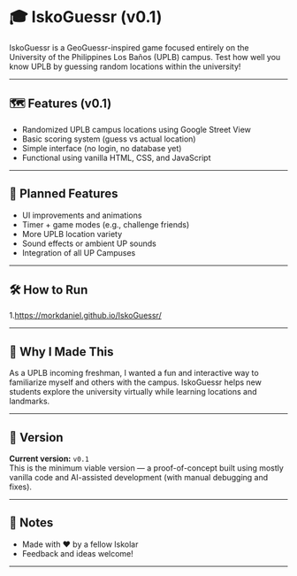 # 🎓 IskoGuessr (v0.1)

IskoGuessr is a GeoGuessr-inspired game focused entirely on the University of the Philippines Los Baños (UPLB) campus. Test how well you know UPLB by guessing random locations within the university!

---

## 🗺️ Features (v0.1)
- Randomized UPLB campus locations using Google Street View
- Basic scoring system (guess vs actual location)
- Simple interface (no login, no database yet)
- Functional using vanilla HTML, CSS, and JavaScript

---

## 🚧 Planned Features
- UI improvements and animations
- Timer + game modes (e.g., challenge friends)
- More UPLB location variety
- Sound effects or ambient UP sounds
- Integration of all UP Campuses

---

## 🛠️ How to Run
1.https://morkdaniel.github.io/IskoGuessr/

---

## 🧠 Why I Made This
As a UPLB incoming freshman, I wanted a fun and interactive way to familiarize myself and others with the campus. IskoGuessr helps new students explore the university virtually while learning locations and landmarks.

---

## 🧪 Version
**Current version:** `v0.1`  
This is the minimum viable version — a proof-of-concept built using mostly vanilla code and AI-assisted development (with manual debugging and fixes).

---

## 📌 Notes
- Made with ❤️ by a fellow Iskolar
- Feedback and ideas welcome!

---
